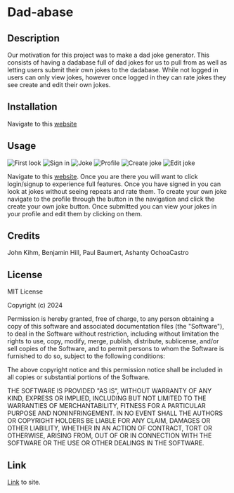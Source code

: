 # Dad-abase

## Description

Our motivation for this project was to make a dad joke generator. This consists of having a dadabase full of dad jokes for us to pull from as well as letting users submit their own jokes to the dadabase. While not logged in users can only view jokes, however once logged in they can rate jokes they see create and edit their own jokes.

## Installation

Navigate to this [website](https://dad-abase.onrender.com)

## Usage

![First look]()
![Sign in]()
![Joke]()
![Profile]()
![Create joke]()
![Edit joke]()

Navigate to this [website](https://dad-abase.onrender.com). Once you are there you will want to click login/signup to experience full features. Once you have signed in you can look at jokes without seeing repeats and rate them. To create your own joke navigate to the profile through the button in the navigation and click the create your own joke button. Once submitted you can view your jokes in your profile and edit them by clicking on them.

## Credits 

John Kihm, Benjamin Hill, Paul Baumert, Ashanty OchoaCastro

## License

MIT License

Copyright (c) 2024

Permission is hereby granted, free of charge, to any person obtaining a copy
of this software and associated documentation files (the "Software"), to deal
in the Software without restriction, including without limitation the rights
to use, copy, modify, merge, publish, distribute, sublicense, and/or sell
copies of the Software, and to permit persons to whom the Software is
furnished to do so, subject to the following conditions:

The above copyright notice and this permission notice shall be included in all
copies or substantial portions of the Software.

THE SOFTWARE IS PROVIDED "AS IS", WITHOUT WARRANTY OF ANY KIND, EXPRESS OR
IMPLIED, INCLUDING BUT NOT LIMITED TO THE WARRANTIES OF MERCHANTABILITY,
FITNESS FOR A PARTICULAR PURPOSE AND NONINFRINGEMENT. IN NO EVENT SHALL THE
AUTHORS OR COPYRIGHT HOLDERS BE LIABLE FOR ANY CLAIM, DAMAGES OR OTHER
LIABILITY, WHETHER IN AN ACTION OF CONTRACT, TORT OR OTHERWISE, ARISING FROM,
OUT OF OR IN CONNECTION WITH THE SOFTWARE OR THE USE OR OTHER DEALINGS IN THE
SOFTWARE.



## Link

[Link](https://dad-abase.onrender.com) to site.